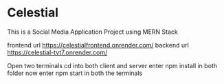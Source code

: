 # Celestial
This is a Social Media Application Project using MERN Stack

frontend url https://celestialfrontend.onrender.com/
backend url https://celestial-tvt7.onrender.com/

Open two terminals
cd into both client and server
enter npm install in both folder
now enter npm start in both the terminals
